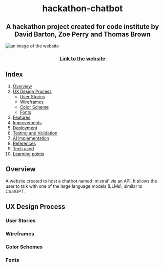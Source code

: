 # <center>hackathon-chatbot </center>
## <center>A hackathon project created for code institute by David Barton, Zoe Perry and Thomas Brown</center>
![an image of the website]()

### <center>[Link to the website]() </center>
## Index
1. [Overview](#overview)
2. [UX Design Process](#ux-design-process)
    - [User Stories](#user-stories)
    - [Wireframes](#wireframes)
    - [Color Scheme](#color-scheme)
    - [Fonts](#fonts)
3. [Features](#features)
4. [Improvements](#improvmentsfuture-development)
5. [Deployment](#deployment)
6. [Testing and Validation](#testing-and-validation)
7. [AI implementation](#ai-implementation)
8. [References](#references)
9. [Tech used](#tech-used)
10. [Learning points](#learning-points)

## Overview
A website created to host a chatbot named 'mistral' via an API. It allows the user to talk with one of the large language models (LLMs), similar to ChatGPT.

## UX Design Process
### User Stories
### Wireframes
### Color Schemes
### Fonts